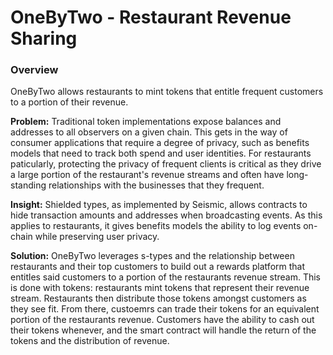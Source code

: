 # OneByTwo - Restaurant Revenue Sharing

### Overview

OneByTwo allows restaurants to mint tokens that entitle frequent customers to a portion of their revenue.

**Problem:** Traditional token implementations expose balances and addresses to all observers on a given chain. This gets in the way of
consumer applications that require a degree of privacy, such as benefits models that need to track both spend and user identities. For restaurants paticularly,
protecting the privacy of frequent clients is critical as they drive a large portion of the restaurant's revenue streams and often have long-standing relationships with
the businesses that they frequent.

**Insight:** Shielded types, as implemented by Seismic, allows contracts to hide transaction amounts and addresses when broadcasting events. As this applies to restaurants, it gives benefits models the ability to log events on-chain while preserving user privacy.

**Solution:** OneByTwo leverages s-types and the relationship between restaurants and their top customers to build out a rewards platform that entitles said customers to a portion of the restaurants revenue stream. This is done with tokens: restaurants mint tokens that represent their revenue stream. Restaurants then distribute those tokens amongst customers as they see fit. From there, custoemrs can trade their tokens for an equivalent portion of the restaurants revenue. Customers have the ability to cash out their tokens whenever, and the smart contract will handle the return of the tokens and the distribution of revenue.
